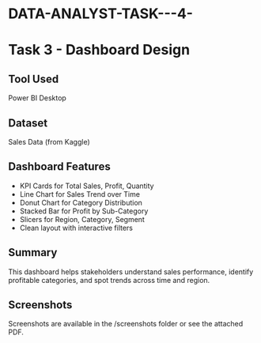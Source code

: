 # DATA-ANALYST-TASK---4-

# Task 3 - Dashboard Design

## Tool Used
Power BI Desktop

## Dataset
Sales Data (from Kaggle)

## Dashboard Features
- KPI Cards for Total Sales, Profit, Quantity
- Line Chart for Sales Trend over Time
- Donut Chart for Category Distribution
- Stacked Bar for Profit by Sub-Category
- Slicers for Region, Category, Segment
- Clean layout with interactive filters

## Summary
This dashboard helps stakeholders understand sales performance, identify profitable categories, and spot trends across time and region.

## Screenshots
Screenshots are available in the /screenshots folder or see the attached PDF.

